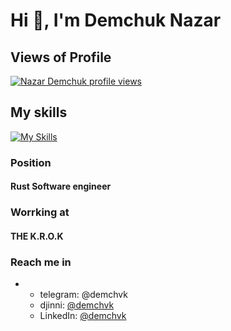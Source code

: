# Hi 👋, I'm Demchuk Nazar

## Views of Profile
[![Nazar Demchuk profile views](https://u8views.com/api/v1/github/profiles/136515158/views/day-week-month-total-count.svg)](https://u8views.com/github/uandere)

## My skills
[![My Skills](https://skillicons.dev/icons?i=rust,cpp,wasm,yew,rocket,actix,docker,postgres,linux&theme=dark)](https://skillicons.dev)

### Position
#### Rust Software engineer

### Worrking at
#### THE K.R.O.K

### Reach me in
- - telegram: @demchvk
  - djinni: [@demchvk](https://djinni.co/q/c907a6242e/)
  - LinkedIn: [@demchvk](https://www.linkedin.com/in/nazar-demchuk/)



